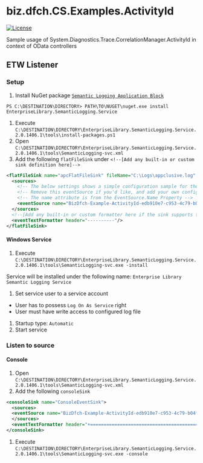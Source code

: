 # biz.dfch.CS.Examples.ActivityId
[![License](https://img.shields.io/badge/license-Apache%20License%202.0-blue.svg)](https://github.com/dfensgmbh/biz.dfch.CS.Examples.ActivityId/blob/master/LICENSE)

Sample usage of System.Diagnostics.Trace.CorrelationManager.ActivityId in context of OData controllers


## ETW Listener

### Setup

1. Install NuGet package [`Semantic Logging Application Block`](https://www.nuget.org/packages/EnterpriseLibrary.SemanticLogging.Service/) 
  
  `PS C:\DESTINATION\DIRECTORY> PATH\TO\NUGET\nuget.exe install EnterpriseLibrary.SemanticLogging.Service`

1. Execute `C:\DESTINATION\DIRECTORY\EnterpriseLibrary.SemanticLogging.Service.2.0.1406.1\tools\install-packages.ps1`
1. Open `C:\DESTINATION\DIRECTORY\EnterpriseLibrary.SemanticLogging.Service.2.0.1406.1\tools\SemanticLogging-svc.xml`
1. Add the following `flatFileSink` under `<!--[Add any built-in or custom sink definition here]-->`

```xml
<flatFileSink name="apcFlatFileSink" fileName="C:\Logs\appclusive.log" >
  <sources>
	<!-- The below settings shows a simple configuration sample for the buit-in non-transient fault tracing -->
	<!-- Remove this eventSource if you'd like, and add your own configuration according to the documentation -->
	<!-- The name attribute is from the EventSource.Name Property -->
	<eventSource name="BizDfch-Example-ActivityId-edb910e7-c953-4c79-b04f-15efa5400456" level="LogAlways" matchAnyKeyword="4294967295" />
  </sources>
  <!--[Add any built-in or custom formatter here if the sink supports text formatters]-->
  <eventTextFormatter header="----------"/>
</flatFileSink>
```

#### Windows Service

1. Execute `C:\DESTINATION\DIRECTORY\EnterpriseLibrary.SemanticLogging.Service.2.0.1406.1\tools\SemanticLogging-svc.exe -install`

  Service will be installed under the following name: `Enterprise Library Semantic Logging Service`

1. Set service user to a service account
  * User has to possess `Log On As Service` right
  * User must have write access to configured log file

1. Startup type: `Automatic`
1. Start service

### Listen to source

#### Console

1. Open `C:\DESTINATION\DIRECTORY\EnterpriseLibrary.SemanticLogging.Service.2.0.1406.1\tools\SemanticLogging-svc.xml`
1. Add the following `consoleSink`
  ```xml
  <consoleSink name="ConsoleEventSink">
    <sources>
  	<eventSource name="BizDfch-Example-ActivityId-edb910e7-c953-4c79-b04f-15efa5400456" level="LogAlways" matchAnyKeyword="4294967295" />
    </sources>
    <eventTextFormatter header="+=========================================+"/>
  </consoleSink>
  ```

1. Execute `C:\DESTINATION\DIRECTORY\EnterpriseLibrary.SemanticLogging.Service.2.0.1406.1\tools\SemanticLogging-svc.exe -console`
